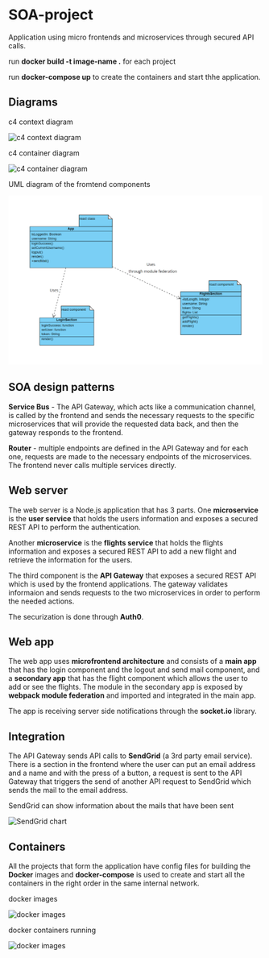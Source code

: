 # SOA-project
Application using micro frontends and microservices through secured API calls.

run **docker build -t image-name .** for each project

run **docker-compose up** to create the containers and start thhe application.

## Diagrams

c4 context diagram

![c4 context diagram](./images/context_diagram.png)

c4 container diagram

![c4 container diagram](./images/container_diagram.png)

UML diagram of the fromtend components

![UML diagram of the fromtend components](./images/UML_diagram.png)

## SOA design patterns

**Service Bus** - The API Gateway, which acts like a communication channel, is called by the frontend and sends the necessary requests to the specific microservices that will provide the requested data back, and then the gateway responds to the frontend.

**Router** - multiple endpoints are defined in the API Gateway and for each one, requests are made to the necessary endpoints of the microservices. The frontend never calls multiple services directly.

## Web server

The web server is a Node.js application that has 3 parts.
One **microservice** is the **user service** that holds the users information and exposes a secured REST API to perform the authentication.

Another **microservice** is the **flights service** that holds the flights information and exposes a secured REST API to add a new flight and retrieve the information for the users.

The third component is the **API Gateway** that exposes a secured REST API which is used by the frontend applications. The gateway validates informaion and sends requests to the two microservices in order to perform the needed actions.

The securization is done through **Auth0**.

## Web app

The web app uses **microfrontend architecture** and consists of a **main app** that has the login component and the logout and send mail component, and a **secondary app** that has the flight component which allows the user to add or see the flights. The module in the secondary app is exposed by **webpack module federation** and imported and integrated in the main app.

The app is receiving server side notifications through the **socket.io** library.

## Integration

The API Gateway sends API calls to  **SendGrid** (a 3rd party email service). There is a section in the frontend where the user can put an email address and a name and with the press of a button, a request is sent to the API Gateway that triggers the send of another API request to SendGrid which sends the mail to the email address.

SendGrid can show information about the mails that have been sent

![SendGrid chart](./images/SendGrid_chart.png)

## Containers

All the projects that form the application have config files for building the **Docker** images and **docker-compose** is used to create and start all the containers in the right order in the same internal network.

docker images

![docker images](./images/docker_images.png)

docker containers running

![docker images](./images/docker_server.png)
